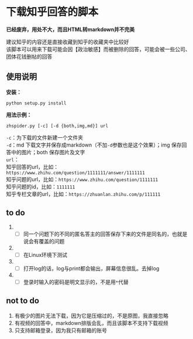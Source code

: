 # 下载知乎回答的脚本

**已经废弃，用处不大，而且HTML转markdown并不完美**

建议知乎的内容还是直接收藏到知乎的收藏夹中比较好  
该脚本可以用来下载可能会因【政治敏感】而被删除的回答，可能会被一些公司、团体花钱删帖的回答  

## 使用说明

**安装：**  

`python setup.py install`

**用法示例：**

`zhspider.py [-c] [-d {both,img,md}] url`  

`-c`：为下载的文件新建一个文件夹  
`-d`：md 下载文字并保存成markdown（不加`-d`参数也是这个效果）；img 保存回答中的图片；both 保存图片及文字  
`url`：  
知乎回答的url，比如：`https://www.zhihu.com/question/1111111/answer/1111111`  
知乎问题的url，比如：`https://www.zhihu.com/question/1111111`  
知乎问题的id，比如：`1111111`  
知乎专栏文章的url，比如：`https://zhuanlan.zhihu.com/p/111111`  

## to do

1. - [ ] 同一个问题下的不同的匿名答主的回答保存下来的文件是同名的，也就是说会有覆盖的问题
1. - [ ] 在Linux环境下测试
1. - [ ] 打开log的话，log与print都会输出，屏幕信息很乱。去掉log
1. - [ ] 登录时输入的密码是明文显示的，不是用`*`代替

## not to do

1. 有极少的图片无法下载，因为它是压缩过的，不是原图，我直接忽略
1. 有视频的回答中，markdown排版会乱，而且该脚本不支持下载视频
1. 只支持邮箱登录，因为我只有邮箱的账号